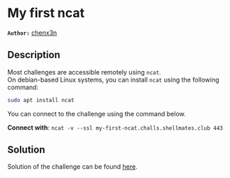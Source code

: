 # My first ncat

**`Author:`** [chenx3n](https://github.com/malikDaCoda)

## Description

Most challenges are accessible remotely using `ncat`.  
On debian-based Linux systems, you can install `ncat` using the following command:  

  ```bash
  sudo apt install ncat
  ```

You can connect to the challenge using the command below.

**Connect with**: `ncat -v --ssl my-first-ncat.challs.shellmates.club 443`  

## Solution

Solution of the challenge can be found [here](solution/).

